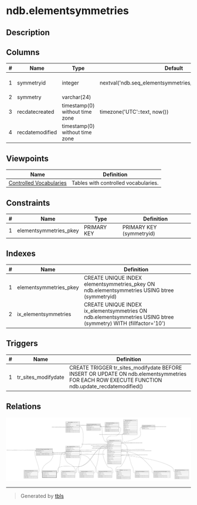 # ndb.elementsymmetries

## Description

## Columns

| # | Name            | Type                           | Default                                                   | Nullable | Children                                                                                                                                              | Parents | Comment |
| - | --------------- | ------------------------------ | --------------------------------------------------------- | -------- | ----------------------------------------------------------------------------------------------------------------------------------------------------- | ------- | ------- |
| 1 | symmetryid      | integer                        | nextval('ndb.seq_elementsymmetries_symmetryid'::regclass) | false    | [ndb.elementtaxagroupsymmetries](ndb.elementtaxagroupsymmetries.md) [ndb.specimens](ndb.specimens.md) [ndb.variableelements](ndb.variableelements.md) |         |         |
| 2 | symmetry        | varchar(24)                    |                                                           | false    |                                                                                                                                                       |         |         |
| 3 | recdatecreated  | timestamp(0) without time zone | timezone('UTC'::text, now())                              | false    |                                                                                                                                                       |         |         |
| 4 | recdatemodified | timestamp(0) without time zone |                                                           | false    |                                                                                                                                                       |         |         |

## Viewpoints

| Name                                      | Definition                           |
| ----------------------------------------- | ------------------------------------ |
| [Controlled Vocabularies](viewpoint-0.md) | Tables with controlled vocabularies. |

## Constraints

| # | Name                   | Type        | Definition               |
| - | ---------------------- | ----------- | ------------------------ |
| 1 | elementsymmetries_pkey | PRIMARY KEY | PRIMARY KEY (symmetryid) |

## Indexes

| # | Name                   | Definition                                                                                                      |
| - | ---------------------- | --------------------------------------------------------------------------------------------------------------- |
| 1 | elementsymmetries_pkey | CREATE UNIQUE INDEX elementsymmetries_pkey ON ndb.elementsymmetries USING btree (symmetryid)                    |
| 2 | ix_elementsymmetries   | CREATE UNIQUE INDEX ix_elementsymmetries ON ndb.elementsymmetries USING btree (symmetry) WITH (fillfactor='10') |

## Triggers

| # | Name                | Definition                                                                                                                                     |
| - | ------------------- | ---------------------------------------------------------------------------------------------------------------------------------------------- |
| 1 | tr_sites_modifydate | CREATE TRIGGER tr_sites_modifydate BEFORE INSERT OR UPDATE ON ndb.elementsymmetries FOR EACH ROW EXECUTE FUNCTION ndb.update_recdatemodified() |

## Relations

![er](ndb.elementsymmetries.svg)

---

> Generated by [tbls](https://github.com/k1LoW/tbls)